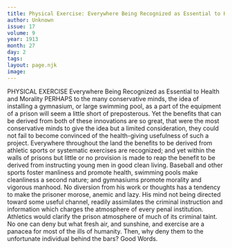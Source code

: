 ```yaml
---
title: Physical Exercise: Everywhere Being Recognized as Essential to Health and Morality
author: Unknown
issue: 17
volume: 9
year: 1913
month: 27
day: 2
tags:
layout: page.njk
image:
---
```

PHYSICAL EXERCISE    Everywhere Being Recognized as Essential to Health and Morality    PERHAPS to the many conservative minds, the idea of installing a gymnasium, or large swimming pool, as a part of the equipment of a prison will seem a little short of preposterous. Yet the benefits that can be derived from both of these innovations are so great, that were the most conservative minds to give the idea but a limited consideration, they could not fail to become convinced of the health-giving usefulness of such a project. Everywhere throughout the land the benefits to be derived from athletic sports or systematic exercises are recognized; and yet within the walls of prisons but little or no provision is made to reap the benefit to be derived from instructing young men in good clean living. Baseball and other sports foster manliness and promote health, swimming pools make cleanliness a second nature; and gymnasiums promote morality and vigorous manhood. No diversion from his work or thoughts has a tendency to make the prisoner morose, anemic and lazy. His mind not being directed toward some useful channel, readily assimilates the criminal instruction and information which charges the atmosphere of every penal institution. Athletics would clarify the prison atmosphere of much of its criminal taint. No one can deny but what fresh air, and sunshine, and exercise are a panacea for most of the ills of humanity. Then, why deny them to the unfortunate individual behind the bars? Good Words. 
